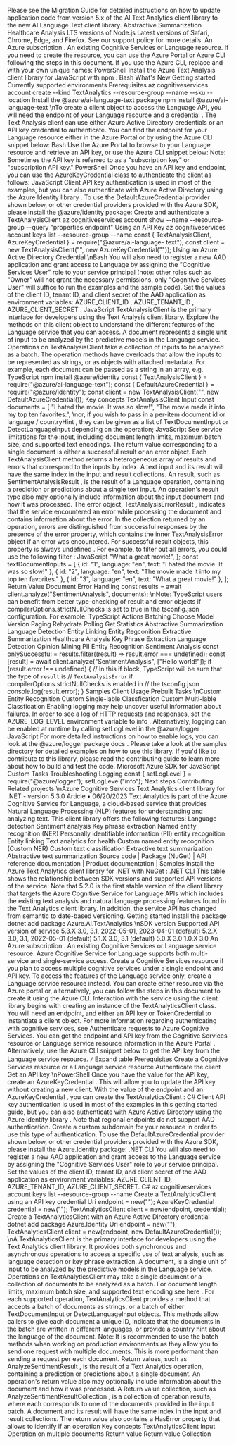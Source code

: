 Please see the Migration Guide
 for detailed instructions on how to update application code
from version 5.x of the AI Text Analytics client library to the new AI Language Text client library.
Abstractive Summarization
Healthcare Analysis
LTS versions of Node.js
Latest versions of Safari, Chrome, Edge, and Firefox.
See our support policy
 for more details.
An Azure subscription
.
An existing Cognitive Services or Language resource. If you need to create the resource,
you can use the Azure Portal
 or Azure CLI following the steps in this document.
If you use the Azure CLI, replace <your-resource-group-name>  and <your-resource-name>  with
your own unique names:
PowerShell
Install the Azure Text Analysis client library for JavaScript with npm :
Bash
What's New
Getting started
Currently supported environments
Prerequisites
az cognitiveservices account create --kind TextAnalytics --resource-group <your-
resource-group-name> --name <your-resource-name> --sku <your-sku-name> --location 
<your-location>
Install the @azure/ai-language-text  package
npm install @azure/ai-language-text
\nTo create a client object to access the Language API, you will need the endpoint  of your
Language resource and a credential . The Text Analysis client can use either Azure Active
Directory credentials or an API key credential to authenticate.
You can find the endpoint for your Language resource either in the Azure Portal
 or by using
the Azure CLI snippet below:
Bash
Use the Azure Portal
 to browse to your Language resource and retrieve an API key, or use
the Azure CLI snippet below:
Note: Sometimes the API key is referred to as a "subscription key" or "subscription API key."
PowerShell
Once you have an API key and endpoint, you can use the AzureKeyCredential  class to
authenticate the client as follows:
JavaScript
Client API key authentication is used in most of the examples, but you can also authenticate
with Azure Active Directory using the Azure Identity library
. To use the
DefaultAzureCredential
 provider shown below, or other credential providers provided with
the Azure SDK, please install the @azure/identity  package:
Create and authenticate a TextAnalysisClient
az cognitiveservices account show --name <your-resource-name> --resource-group 
<your-resource-group-name> --query "properties.endpoint"
Using an API Key
az cognitiveservices account keys list --resource-group <your-resource-group-name> 
--name <your-resource-name>
const { TextAnalysisClient, AzureKeyCredential } = require("@azure/ai-language-
text");
const client = new TextAnalysisClient("<endpoint>", new AzureKeyCredential("<API 
key>"));
Using an Azure Active Directory Credential
\nBash
You will also need to register a new AAD application and grant access to Language by
assigning the "Cognitive Services User"  role to your service principal (note: other roles such
as "Owner"  will not grant the necessary permissions, only "Cognitive Services User"  will
suffice to run the examples and the sample code).
Set the values of the client ID, tenant ID, and client secret of the AAD application as
environment variables: AZURE_CLIENT_ID , AZURE_TENANT_ID , AZURE_CLIENT_SECRET .
JavaScript
TextAnalysisClient  is the primary interface for developers using the Text Analysis client library.
Explore the methods on this client object to understand the different features of the Language
service that you can access.
A document represents a single unit of input to be analyzed by the predictive models in the
Language service. Operations on TextAnalysisClient  take a collection of inputs to be analyzed
as a batch. The operation methods have overloads that allow the inputs to be represented as
strings, or as objects with attached metadata.
For example, each document can be passed as a string in an array, e.g.
TypeScript
npm install @azure/identity
const { TextAnalysisClient } = require("@azure/ai-language-text");
const { DefaultAzureCredential } = require("@azure/identity");
const client = new TextAnalysisClient("<endpoint>", new DefaultAzureCredential());
Key concepts
TextAnalysisClient
Input
const documents = [
  "I hated the movie. It was so slow!",
  "The movie made it into my top ten favorites.",
\nor, if you wish to pass in a per-item document id  or language / countryHint , they can be given
as a list of TextDocumentInput  or DetectLanguageInput  depending on the operation;
JavaScript
See service limitations for the input, including document length limits, maximum batch size,
and supported text encodings.
The return value corresponding to a single document is either a successful result or an error
object. Each TextAnalysisClient  method returns a heterogeneous array of results and errors
that correspond to the inputs by index. A text input and its result will have the same index in
the input and result collections.
An result, such as SentimentAnalysisResult , is the result of a Language operation, containing a
prediction or predictions about a single text input. An operation's result type also may
optionally include information about the input document and how it was processed.
The error object, TextAnalysisErrorResult , indicates that the service encountered an error
while processing the document and contains information about the error.
In the collection returned by an operation, errors are distinguished from successful responses
by the presence of the error  property, which contains the inner TextAnalysisError  object if an
error was encountered. For successful result objects, this property is always undefined .
For example, to filter out all errors, you could use the following filter :
JavaScript
  "What a great movie!",
];
const textDocumentInputs = [
  { id: "1", language: "en", text: "I hated the movie. It was so slow!" },
  { id: "2", language: "en", text: "The movie made it into my top ten favorites." 
},
  { id: "3", language: "en", text: "What a great movie!" },
];
Return Value
Document Error Handling
const results = await client.analyze("SentimentAnalysis", documents);
\nNote: TypeScript users can benefit from better type-checking of result and error objects if
compilerOptions.strictNullChecks  is set to true  in the tsconfig.json  configuration. For
example:
TypeScript
Actions Batching
Choose Model Version
Paging
Rehydrate Polling
Get Statistics
Abstractive Summarization
Language Detection
Entity Linking
Entity Regconition
Extractive Summarization
Healthcare Analysis
Key Phrase Extraction
Language Detection
Opinion Mining
PII Entity Recognition
Sentiment Analysis
const onlySuccessful = results.filter((result) => result.error === undefined);
const [result] = await client.analyze("SentimentAnalysis", ["Hello world!"]);
if (result.error !== undefined) {
  // In this if block, TypeScript will be sure that the type of `result` is
  // `TextAnalysisError` if compilerOptions.strictNullChecks is enabled in
  // the tsconfig.json
  console.log(result.error);
}
Samples
Client Usage
Prebuilt Tasks
\nCustom Entity Recognition
Custom Single-lable Classfication
Custom Multi-lable Classfication
Enabling logging may help uncover useful information about failures. In order to see a log of
HTTP requests and responses, set the AZURE_LOG_LEVEL  environment variable to info .
Alternatively, logging can be enabled at runtime by calling setLogLevel  in the @azure/logger :
JavaScript
For more detailed instructions on how to enable logs, you can look at the @azure/logger
package docs
.
Please take a look at the samples
 directory for detailed examples on how to use this library.
If you'd like to contribute to this library, please read the contributing guide
 to learn more
about how to build and test the code.
Microsoft Azure SDK for JavaScript
Custom Tasks
Troubleshooting
Logging
const { setLogLevel } = require("@azure/logger");
setLogLevel("info");
Next steps
Contributing
Related projects
\nAzure Cognitive Services Text Analytics
client library for .NET - version 5.3.0
Article • 06/20/2023
Text Analytics is part of the Azure Cognitive Service for Language, a cloud-based service that
provides Natural Language Processing (NLP) features for understanding and analyzing text.
This client library offers the following features:
Language detection
Sentiment analysis
Key phrase extraction
Named entity recognition (NER)
Personally identifiable information (PII) entity recognition
Entity linking
Text analytics for health
Custom named entity recognition (Custom NER)
Custom text classification
Extractive text summarization
Abstractive text summarization
Source code
 | Package (NuGet)
 | API reference documentation
 | Product documentation
| Samples
Install the Azure Text Analytics client library for .NET with NuGet
:
.NET CLI
This table shows the relationship between SDK versions and supported API versions of the
service:
Note that 5.2.0  is the first stable version of the client library that targets the Azure
Cognitive Service for Language APIs which includes the existing text analysis and natural
language processing features found in the Text Analytics client library. In addition, the
service API has changed from semantic to date-based versioning.
Getting started
Install the package
dotnet add package Azure.AI.TextAnalytics
\nSDK version
Supported API version of service
5.3.X
3.0, 3.1, 2022-05-01, 2023-04-01 (default)
5.2.X
3.0, 3.1, 2022-05-01 (default)
5.1.X
3.0, 3.1 (default)
5.0.X
3.0
1.0.X
3.0
An Azure subscription
.
An existing Cognitive Services or Language service resource.
Azure Cognitive Service for Language supports both multi-service and single-service access.
Create a Cognitive Services resource if you plan to access multiple cognitive services under a
single endpoint and API key. To access the features of the Language service only, create a
Language service resource instead.
You can create either resource via the Azure portal or, alternatively, you can follow the steps in
this document to create it using the Azure CLI.
Interaction with the service using the client library begins with creating an instance of the
TextAnalyticsClient
 class. You will need an endpoint, and either an API key or
TokenCredential  to instantiate a client object. For more information regarding authenticating
with cognitive services, see Authenticate requests to Azure Cognitive Services.
You can get the endpoint  and API key  from the Cognitive Services resource or Language
service resource information in the Azure Portal
.
Alternatively, use the Azure CLI snippet below to get the API key from the Language service
resource.
ﾉ
Expand table
Prerequisites
Create a Cognitive Services resource or a Language service resource
Authenticate the client
Get an API key
\nPowerShell
Once you have the value for the API key, create an AzureKeyCredential . This will allow you to
update the API key without creating a new client.
With the value of the endpoint and an AzureKeyCredential , you can create the
TextAnalyticsClient
:
C#
Client API key authentication is used in most of the examples in this getting started guide, but
you can also authenticate with Azure Active Directory using the Azure Identity library
. Note
that regional endpoints do not support AAD authentication. Create a custom subdomain for
your resource in order to use this type of authentication.
To use the DefaultAzureCredential
 provider shown below, or other credential providers
provided with the Azure SDK, please install the Azure.Identity package:
.NET CLI
You will also need to register a new AAD application and grant access to the Language service
by assigning the "Cognitive Services User"  role to your service principal.
Set the values of the client ID, tenant ID, and client secret of the AAD application as
environment variables: AZURE_CLIENT_ID, AZURE_TENANT_ID, AZURE_CLIENT_SECRET.
C#
az cognitiveservices account keys list --resource-group <your-resource-group-name> 
--name <your-resource-name>
Create a TextAnalyticsClient  using an API key credential
Uri endpoint = new("<endpoint>");
AzureKeyCredential credential = new("<apiKey>");
TextAnalyticsClient client = new(endpoint, credential);
Create a TextAnalyticsClient  with an Azure Active Directory credential
dotnet add package Azure.Identity
Uri endpoint = new("<endpoint>");
TextAnalyticsClient client = new(endpoint, new DefaultAzureCredential());
\nA TextAnalyticsClient  is the primary interface for developers using the Text Analytics client
library. It provides both synchronous and asynchronous operations to access a specific use of
text analysis, such as language detection or key phrase extraction.
A document, is a single unit of input to be analyzed by the predictive models in the Language
service. Operations on TextAnalyticsClient  may take a single document or a collection of
documents to be analyzed as a batch. For document length limits, maximum batch size, and
supported text encoding see here
.
For each supported operation, TextAnalyticsClient  provides a method that accepts a batch of
documents as strings, or a batch of either TextDocumentInput  or DetectLanguageInput  objects.
This methods allow callers to give each document a unique ID, indicate that the documents in
the batch are written in different languages, or provide a country hint about the language of
the document.
Note: It is recommended to use the batch methods when working on production environments
as they allow you to send one request with multiple documents. This is more performant than
sending a request per each document.
Return values, such as AnalyzeSentimentResult , is the result of a Text Analytics operation,
containing a prediction or predictions about a single document. An operation's return value
also may optionally include information about the document and how it was processed.
A Return value collection, such as AnalyzeSentimentResultCollection , is a collection of
operation results, where each corresponds to one of the documents provided in the input
batch. A document and its result will have the same index in the input and result collections.
The return value also contains a HasError  property that allows to identify if an operation
Key concepts
TextAnalyticsClient
Input
Operation on multiple documents
Return value
Return value Collection